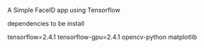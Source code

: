 A Simple FaceID app using Tensorflow

dependencies to be install

tensorflow=2.4.1
tensorflow-gpu=2.4.1
opencv-python matplotlib
